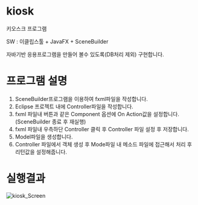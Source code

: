 # kiosk
키오스크 프로그램

SW : 이클립스툴 + JavaFX + SceneBuilder 

자바기반 응용프로그램을 만들어 볼수 있도록(DB처리 제외) 구현합니다.

# 프로그램 설명

1. SceneBuilder프로그램을 이용하여  fxml파일을 작성합니다.
2. Eclipse 프로젝트 내에 Controller파일을 작성합니다.
3. fxml 파일내 버튼과 같은 Component 옵션에 On Action값을 설정합니다. (SceneBuilder 종료 후 재실행)
4. fxml 파일내 우측하단 Controller 클릭 후 Controller 파일 설정 후 저장합니다.
5. Model파일을 생성합니다. 
6. Controller 파일에서 객체 생성 후 Mode파일 내 메소드 파일에 접근해서 처리 후 리턴값을 설정해줍니다.

# 실행결과

![kiosk_Screen](https://user-images.githubusercontent.com/93318468/139366277-d7e9e122-3b3e-4942-b018-c97b836d7276.jpg)
